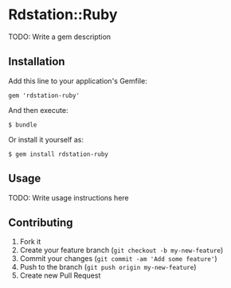 # Rdstation::Ruby

TODO: Write a gem description

## Installation

Add this line to your application's Gemfile:

    gem 'rdstation-ruby'

And then execute:

    $ bundle

Or install it yourself as:

    $ gem install rdstation-ruby

## Usage

TODO: Write usage instructions here

## Contributing

1. Fork it
2. Create your feature branch (`git checkout -b my-new-feature`)
3. Commit your changes (`git commit -am 'Add some feature'`)
4. Push to the branch (`git push origin my-new-feature`)
5. Create new Pull Request
